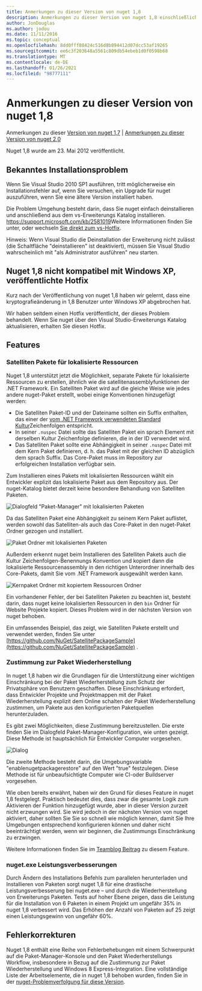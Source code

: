 ```yaml
---
title: Anmerkungen zu dieser Version von nuget 1,8
description: Anmerkungen zu dieser Version von nuget 1,8 einschließlich bekannter Probleme, Fehlerbehebungen, hinzugefügter Features und dcrs.
author: JonDouglas
ms.author: jodou
ms.date: 11/11/2016
ms.topic: conceptual
ms.openlocfilehash: 8dd0fff88424c516d8b894412d07dcc53af19265
ms.sourcegitcommit: ee6c3f203648a5561c809db54ebeb1d0f0598b68
ms.translationtype: MT
ms.contentlocale: de-DE
ms.lasthandoff: 01/26/2021
ms.locfileid: "98777111"
---
```

# <a name="nuget-18-release-notes"></a>Anmerkungen zu dieser Version von nuget 1,8

Anmerkungen zu dieser [Version von nuget 1,7](../release-notes/nuget-1.7.md)  |  [Anmerkungen zu dieser Version von nuget 2,0](../release-notes/nuget-2.0.md)

Nuget 1,8 wurde am 23. Mai 2012 veröffentlicht.

## <a name="known-installation-issue"></a>Bekanntes Installationsproblem
Wenn Sie Visual Studio 2010 SP1 ausführen, tritt möglicherweise ein Installationsfehler auf, wenn Sie versuchen, ein Upgrade für nuget auszuführen, wenn Sie eine ältere Version installiert haben.

Die Problem Umgehung besteht darin, dass Sie nuget einfach deinstallieren und anschließend aus dem vs-Erweiterungs Katalog installieren.  <https://support.microsoft.com/kb/2581019>Weitere Informationen finden Sie unter, oder wechseln [Sie direkt zum vs-Hotfix](http://bit.ly/vsixcertfix).

Hinweis: Wenn Visual Studio die Deinstallation der Erweiterung nicht zulässt (die Schaltfläche "deinstallieren" ist deaktiviert), müssen Sie Visual Studio wahrscheinlich mit "als Administrator ausführen" neu starten.

## <a name="nuget-18-incompatible-with-windows-xp-hotfix-published"></a>Nuget 1,8 nicht kompatibel mit Windows XP, veröffentlichte Hotfix

Kurz nach der Veröffentlichung von nuget 1,8 haben wir gelernt, dass eine kryptografieänderung in 1,8 Benutzer unter Windows XP abgebrochen hat.

Wir haben seitdem einen Hotfix veröffentlicht, der dieses Problem behandelt.  Wenn Sie nuget über den Visual Studio-Erweiterungs Katalog aktualisieren, erhalten Sie diesen Hotfix.

## <a name="features"></a>Features

### <a name="satellite-packages-for-localized-resources"></a>Satelliten Pakete für lokalisierte Ressourcen
Nuget 1,8 unterstützt jetzt die Möglichkeit, separate Pakete für lokalisierte Ressourcen zu erstellen, ähnlich wie die satellitenassemblyfunktionen der .NET Framework.  Ein Satelliten Paket wird auf die gleiche Weise wie jedes andere nuget-Paket erstellt, wobei einige Konventionen hinzugefügt werden:

* Die Satelliten Paket-ID und der Dateiname sollten ein Suffix enthalten, das einer der [vom .NET Framework verwendeten Standard Kultur](/openspecs/windows_protocols/ms-lcid/a9eac961-e77d-41a6-90a5-ce1a8b0cdb9c)Zeichenfolgen entspricht.
* In seiner `.nuspec` Datei sollte das Satelliten Paket ein sprach Element mit derselben Kultur Zeichenfolge definieren, die in der ID verwendet wird.
* Das Satelliten Paket sollte eine Abhängigkeit in seiner `.nuspec` Datei mit dem Kern Paket definieren, d. h. das Paket mit der gleichen ID abzüglich dem sprach Suffix.  Das Core-Paket muss im Repository zur erfolgreichen Installation verfügbar sein.

Zum Installieren eines Pakets mit lokalisierten Ressourcen wählt ein Entwickler explizit das lokalisierte Paket aus dem Repository aus. Der nuget-Katalog bietet derzeit keine besondere Behandlung von Satelliten Paketen.

![Dialogfeld "Paket-Manager" mit lokalisierten Paketen](./media/dlg-w-loc-packs.png)

Da das Satelliten Paket eine Abhängigkeit zu seinem Kern Paket auflistet, werden sowohl das Satelliten-als auch das Core-Paket in den nuget-Paket Ordner gezogen und installiert.

![Paket Ordner mit lokalisierten Paketen](./media/fldr-loc-packs.png)

Außerdem erkennt nuget beim Installieren des Satelliten Pakets auch die Kultur Zeichenfolgen-Benennungs Konvention und kopiert dann die lokalisierte Ressourcenassembly in den richtigen Unterordner innerhalb des Core-Pakets, damit Sie vom .NET Framework ausgewählt werden kann.

![Kernpaket Ordner mit kopiertem Ressourcen Ordner](./media/fldr-copied-loc.png)

Ein vorhandener Fehler, der bei Satelliten Paketen zu beachten ist, besteht darin, dass nuget keine lokalisierten Ressourcen in den `bin` Ordner für Website Projekte kopiert.  Dieses Problem wird in der nächsten Version von nuget behoben.

Ein umfassendes Beispiel, das zeigt, wie Satelliten Pakete erstellt und verwendet werden, finden Sie unter [https://github.com/NuGet/SatellitePackageSample](https://github.com/NuGet/SatellitePackageSample) .

### <a name="package-restore-consent"></a>Zustimmung zur Paket Wiederherstellung
In nuget 1,8 haben wir die Grundlagen für die Unterstützung einer wichtigen Einschränkung bei der Paket Wiederherstellung zum Schutz der Privatsphäre von Benutzern geschaffen. Diese Einschränkung erfordert, dass Entwickler Projekte und Projektmappen mit der Paket Wiederherstellung explizit dem Online schalten der Paket Wiederherstellung zustimmen, um Pakete aus den konfigurierten Paketquellen herunterzuladen.

Es gibt zwei Möglichkeiten, diese Zustimmung bereitzustellen. Die erste finden Sie im Dialogfeld Paket-Manager-Konfiguration, wie unten gezeigt.  Diese Methode ist hauptsächlich für Entwickler Computer vorgesehen.

![Dialog](./media/pr-consent-configdlg.png)

Die zweite Methode besteht darin, die Umgebungsvariable "enablenugetpackagerestore" auf den Wert "true" festzulegen.  Diese Methode ist für unbeaufsichtigte Computer wie CI-oder Buildserver vorgesehen.

Wie oben bereits erwähnt, haben wir den Grund für dieses Feature in nuget 1,8 festgelegt.  Praktisch bedeutet dies, dass zwar die gesamte Logik zum Aktivieren der Funktion hinzugefügt wurde, aber in dieser Version zurzeit nicht erzwungen wird. Sie wird jedoch in der nächsten Version von nuget aktiviert, daher sollten Sie Sie so schnell wie möglich kennen, damit Sie Ihre Umgebungen entsprechend konfigurieren können und daher nicht beeinträchtigt werden, wenn wir beginnen, die Zustimmungs Einschränkung zu erzwingen.

Weitere Informationen finden Sie im [Teamblog Beitrag](http://blog.nuget.org/20120518/package-restore-and-consent.html) zu diesem Feature.

### <a name="nugetexe-performance-improvements"></a>nuget.exe Leistungsverbesserungen
Durch Ändern des Installations Befehls zum parallelen herunterladen und Installieren von Paketen sorgt nuget 1,8 für eine drastische Leistungsverbesserung bei nuget.exe – und durch die Wiederherstellung von Erweiterungs Paketen.  Tests auf hoher Ebene zeigen, dass die Leistung für die Installation von 6 Paketen in einem Projekt um ungefähr 35% in nuget 1,8 verbessert wird.  Das Erhöhen der Anzahl von Paketen auf 25 zeigt einen Leistungsgewinn von ungefähr 60%.

## <a name="bug-fixes"></a>Fehlerkorrekturen
Nuget 1,8 enthält eine Reihe von Fehlerbehebungen mit einem Schwerpunkt auf die Paket-Manager-Konsole und den Paket Wiederherstellungs Workflow, insbesondere in Bezug auf die Zustimmung zur Paket Wiederherstellung und Windows 8 Express-Integration.
Eine vollständige Liste der Arbeitselemente, die in nuget 1,8 behoben wurden, finden Sie in der [nuget-Problemverfolgung für diese Version](http://nuget.codeplex.com/workitem/list/advanced?keyword=&status=Closed&type=All&priority=All&release=NuGet%201.8&assignedTo=All&component=All&sortField=Votes&sortDirection=Descending&page=0).
